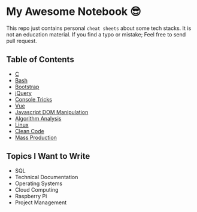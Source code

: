 # My Awesome Notebook 😎

This repo just contains personal `cheat sheets` about some tech stacks. It is not an education material. If you find a typo or mistake; Feel free to send pull request.

## Table of Contents

- [C](https://github.com/ridvanaltun/my-awesome-notebook/tree/master/C)
- [Bash](https://github.com/ridvanaltun/my-awesome-notebook/tree/master/Bash)
- [Bootstrap](https://github.com/ridvanaltun/my-awesome-notebook/tree/master/Bootstrap)
- [jQuery](https://github.com/ridvanaltun/my-awesome-notebook/tree/master/jQuery)
- [Console Tricks](https://github.com/ridvanaltun/my-awesome-notebook/tree/master/Console%20Tricks)
- [Vue](https://github.com/ridvanaltun/my-awesome-notebook/tree/master/Vue)
- [Javascript DOM Manipulation](https://github.com/ridvanaltun/my-awesome-notebook/tree/master/Javascript%20DOM%20Manipulation)
- [Algorithm Analysis](https://github.com/ridvanaltun/my-awesome-notebook/tree/master/Algorithm%20Analysis)
- [Linux](https://github.com/ridvanaltun/my-awesome-notebook/tree/master/Linux)
- [Clean Code](https://github.com/ridvanaltun/my-awesome-notebook/tree/master/Clean%20Code)
- [Mass Production](https://github.com/ridvanaltun/my-awesome-notebook/tree/master/Mass%20Production)

## Topics I Want to Write

- SQL
- Technical Documentation
- Operating Systems
- Cloud Computing
- Raspberry Pi
- Project Management